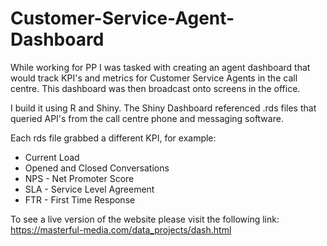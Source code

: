 # Customer-Service-Agent-Dashboard
While working for PP I was tasked with creating an agent dashboard that would track KPI's and metrics for Customer Service Agents in the call centre. This dashboard was then broadcast onto screens in the office.

I build it using R and Shiny. The Shiny Dashboard referenced .rds files that queried API's from the call centre phone and messaging software. 

Each rds file grabbed a different KPI, for example:

* Current Load
* Opened and Closed Conversations
* NPS - Net Promoter Score
* SLA - Service Level Agreement
* FTR - First Time Response

To see a live version of the website please visit the following link: https://masterful-media.com/data_projects/dash.html
